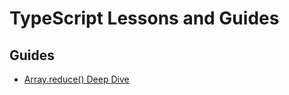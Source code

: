 # TypeScript Lessons and Guides

## Guides

-   [Array.reduce() Deep Dive](./guides/typescript-reduce.md)
